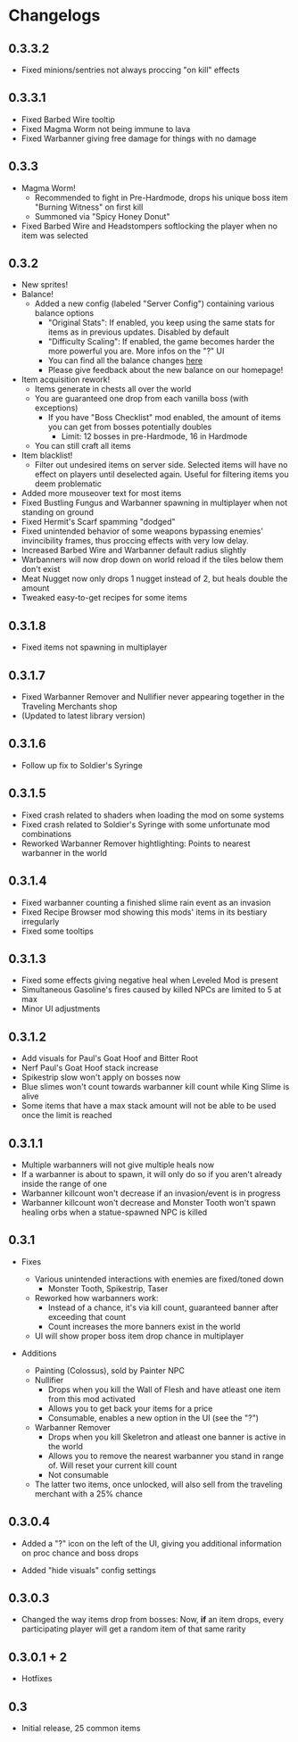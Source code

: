 # Changelogs

## 0.3.3.2
* Fixed minions/sentries not always proccing "on kill" effects

## 0.3.3.1

* Fixed Barbed Wire tooltip
* Fixed Magma Worm not being immune to lava
* Fixed Warbanner giving free damage for things with no damage 

## 0.3.3

* Magma Worm!
    * Recommended to fight in Pre-Hardmode, drops his unique boss item "Burning Witness" on first kill
    * Summoned via "Spicy Honey Donut"
* Fixed Barbed Wire and Headstompers softlocking the player when no item was selected

## 0.3.2

* New sprites!
* Balance!
    * Added a new config (labeled "Server Config") containing various balance options
        * "Original Stats": If enabled, you keep using the same stats for items as in previous updates. Disabled by default
        * "Difficulty Scaling": If enabled, the game becomes harder the more powerful you are. More infos on the "?" UI
        * You can find all the balance changes [here](https://github.com/GodHybrid/RiskOfSlimeRain/blob/master/OriginalStatsvsBalancedStats.md#original-stats-vs-balanced-stats)
        * Please give feedback about the new balance on our homepage!
* Item acquisition rework!
    * Items generate in chests all over the world
    * You are guaranteed one drop from each vanilla boss (with exceptions)
        * If you have "Boss Checklist" mod enabled, the amount of items you can get from bosses potentially doubles
            * Limit: 12 bosses in pre-Hardmode, 16 in Hardmode
    * You can still craft all items
* Item blacklist!
    * Filter out undesired items on server side. Selected items will have no effect on players until deselected again. Useful for filtering items you deem problematic
* Added more mouseover text for most items
* Fixed Bustling Fungus and Warbanner spawning in multiplayer when not standing on ground
* Fixed Hermit's Scarf spamming "dodged"
* Fixed unintended behavior of some weapons bypassing enemies' invincibility frames, thus proccing effects with very low delay.
* Increased Barbed Wire and Warbanner default radius slightly
* Warbanners will now drop down on world reload if the tiles below them don't exist
* Meat Nugget now only drops 1 nugget instead of 2, but heals double the amount
* Tweaked easy-to-get recipes for some items

## 0.3.1.8

* Fixed items not spawning in multiplayer

## 0.3.1.7

* Fixed Warbanner Remover and Nullifier never appearing together in the Traveling Merchants shop
* (Updated to latest library version)

## 0.3.1.6

* Follow up fix to Soldier's Syringe

## 0.3.1.5

* Fixed crash related to shaders when loading the mod on some systems
* Fixed crash related to Soldier's Syringe with some unfortunate mod combinations
* Reworked Warbanner Remover hightlighting: Points to nearest warbanner in the world

## 0.3.1.4

* Fixed warbanner counting a finished slime rain event as an invasion
* Fixed Recipe Browser mod showing this mods' items in its bestiary irregularly
* Fixed some tooltips

## 0.3.1.3

* Fixed some effects giving negative heal when Leveled Mod is present
* Simultaneous Gasoline's fires caused by killed NPCs are limited to 5 at max
* Minor UI adjustments

## 0.3.1.2

* Add visuals for Paul's Goat Hoof and Bitter Root
* Nerf Paul's Goat Hoof stack increase
* Spikestrip slow won't apply on bosses now
* Blue slimes won't count towards warbanner kill count while King Slime is alive
* Some items that have a max stack amount will not be able to be used once the limit is reached

## 0.3.1.1

* Multiple warbanners will not give multiple heals now
* If a warbanner is about to spawn, it will only do so if you aren't already inside the range of one
* Warbanner killcount won't decrease if an invasion/event is in progress
* Warbanner killcount won't decrease and Monster Tooth won't spawn healing orbs when a statue-spawned NPC is killed

## 0.3.1

* Fixes
    * Various unintended interactions with enemies are fixed/toned down
        * Monster Tooth, Spikestrip, Taser
    * Reworked how warbanners work:
        * Instead of a chance, it's via kill count, guaranteed banner after exceeding that count
        * Count increases the more banners exist in the world
    * UI will show proper boss item drop chance in multiplayer

* Additions
    * Painting (Colossus), sold by Painter NPC
    * Nullifier
        * Drops when you kill the Wall of Flesh and have atleast one item from this mod activated
        * Allows you to get back your items for a price
        * Consumable, enables a new option in the UI (see the "?")
    * Warbanner Remover
        * Drops when you kill Skeletron and atleast one banner is active in the world
        * Allows you to remove the nearest warbanner you stand in range of. Will reset your current kill count
        * Not consumable
    * The latter two items, once unlocked, will also sell from the traveling merchant with a 25% chance

## 0.3.0.4

* Added a "?" icon on the left of the UI, giving you additional information on proc chance and boss drops

* Added "hide visuals" config settings

## 0.3.0.3

* Changed the way items drop from bosses: Now, **if** an item drops, every participating player will get a random item of that same rarity

## 0.3.0.1 + 2

* Hotfixes

## 0.3

* Initial release, 25 common items
